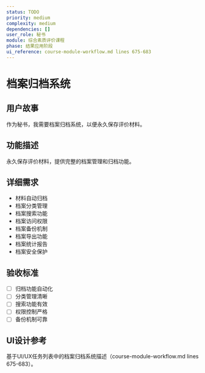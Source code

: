 ```yaml
---
status: TODO
priority: medium
complexity: medium
dependencies: []
user_role: 秘书
module: 综合素质评价课程
phase: 结果应用阶段
ui_reference: course-module-workflow.md lines 675-683
---
```


# 档案归档系统

## 用户故事
作为秘书，我需要档案归档系统，以便永久保存评价材料。

## 功能描述
永久保存评价材料，提供完整的档案管理和归档功能。

## 详细需求
- 材料自动归档
- 档案分类管理
- 档案搜索功能
- 档案访问权限
- 档案备份机制
- 档案导出功能
- 档案统计报告
- 档案安全保护

## 验收标准
- [ ] 归档功能自动化
- [ ] 分类管理清晰
- [ ] 搜索功能有效
- [ ] 权限控制严格
- [ ] 备份机制可靠

## UI设计参考
基于UI/UX任务列表中的档案归档系统描述（course-module-workflow.md lines 675-683）。